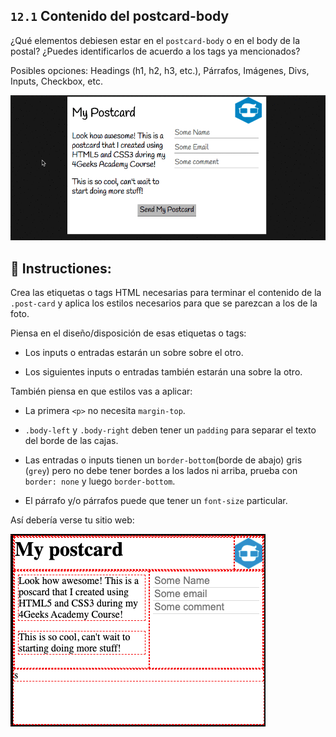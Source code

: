 ## `12.1` Contenido del postcard-body 

¿Qué elementos debiesen estar en el `postcard-body` o en el body de la postal? ¿Puedes identificarlos de acuerdo a los tags ya mencionados?

Posibles opciones: Headings (h1, h2, h3, etc.), Párrafos, Imágenes, Divs, Inputs, Checkbox, etc.

![Postcard body content](../../assets/12.1-body-content.gif)

## 📝 Instructiones:

Crea las etiquetas o tags HTML necesarias para terminar el contenido  de la `.post-card` y aplica los estilos necesarios para que se parezcan a los de la foto.

Piensa en el diseño/disposición de esas etiquetas o tags:

   + Los inputs o entradas estarán un sobre sobre el otro.

   + Los siguientes inputs o entradas también estarán una sobre la otro. 

También piensa en que estilos vas a aplicar:

   + La primera `<p>` no necesita  `margin-top`.

   + `.body-left` y `.body-right` deben tener un `padding` para separar el texto del borde de las cajas. 

   + Las entradas o inputs tienen un `border-bottom`(borde de abajo) gris (`grey`) pero no debe tener bordes a los lados ni arriba, prueba con `border: none` y luego `border-bottom`.

   + El párrafo y/o párrafos puede que tener un `font-size` particular.

Así debería verse tu sitio web:

![Postcard body content](../../assets/12.1.png)
